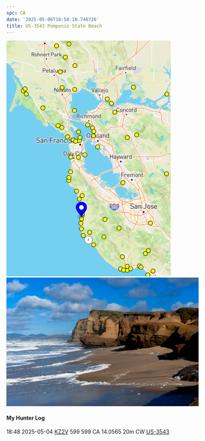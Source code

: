 ```yaml
---
spc: CA
date: '2025-05-06T10:58:10.746726'
title: US-3543 Pomponio State Beach
---
```


![pasted_image.png](/static/pasted_image_0053.png)
![pasted_image001.png](/static/pasted_image001_0046.png)
#### My Hunter Log
18:48    2025-05-04    [KZ2V](https://qrz.com/db/KZ2V)    599    599    CA    14.0565    20m    CW    [US-3543](https://pota.app/#/park/US-3543)